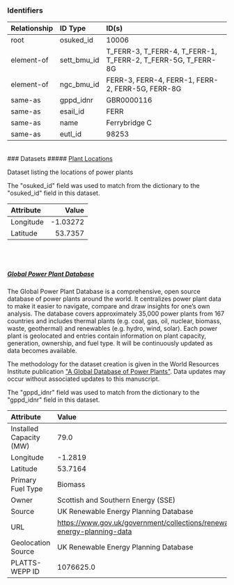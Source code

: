 ### Identifiers

| Relationship   | ID Type     | ID(s)                                                        |
|:---------------|:------------|:-------------------------------------------------------------|
| root           | osuked_id   | 10006                                                        |
| element-of     | sett_bmu_id | T_FERR-3, T_FERR-4, T_FERR-1, T_FERR-2, T_FERR-5G, T_FERR-8G |
| element-of     | ngc_bmu_id  | FERR-3, FERR-4, FERR-1, FERR-2, FERR-5G, FERR-8G             |
| same-as        | gppd_idnr   | GBR0000116                                                   |
| same-as        | esail_id    | FERR                                                         |
| same-as        | name        | Ferrybridge C                                                |
| same-as        | eutl_id     | 98253                                                        |

<br>
### Datasets
##### <a href="https://raw.githubusercontent.com/OSUKED/Dictionary-Datasets/main/datasets/plant-locations/datapackage.json">Plant Locations</a>

Dataset listing the locations of power plants

The "osuked_id" field was used to match from the dictionary to the "osuked_id" field in this dataset.

| Attribute   |    Value |
|:------------|---------:|
| Longitude   | -1.03272 |
| Latitude    | 53.7357  |

<br><br>
##### <a href="https://raw.githubusercontent.com/OSUKED/Dictionary-Datasets/main/datasets/global-power-plant-database/datapackage.json">Global Power Plant Database</a>

The Global Power Plant Database is a comprehensive, open source database of power plants around the world. It centralizes power plant data to make it easier to navigate, compare and draw insights for one’s own analysis. The database covers approximately 35,000 power plants from 167 countries and includes thermal plants (e.g. coal, gas, oil, nuclear, biomass, waste, geothermal) and renewables (e.g. hydro, wind, solar). Each power plant is geolocated and entries contain information on plant capacity, generation, ownership, and fuel type. It will be continuously updated as data becomes available. 

The methodology for the dataset creation is given in the World Resources Institute publication ["A Global Database of Power Plants"](https://www.wri.org/research/global-database-power-plants). Data updates may occur without associated updates to this manuscript.

The "gppd_idnr" field was used to match from the dictionary to the "gppd_idnr" field in this dataset.

| Attribute               | Value                                                                    |
|:------------------------|:-------------------------------------------------------------------------|
| Installed Capacity (MW) | 79.0                                                                     |
| Longitude               | -1.2819                                                                  |
| Latitude                | 53.7164                                                                  |
| Primary Fuel Type       | Biomass                                                                  |
| Owner                   | Scottish and Southern Energy (SSE)                                       |
| Source                  | UK Renewable Energy Planning Database                                    |
| URL                     | https://www.gov.uk/government/collections/renewable-energy-planning-data |
| Geolocation Source      | UK Renewable Energy Planning Database                                    |
| PLATTS-WEPP ID          | 1076625.0                                                                |
